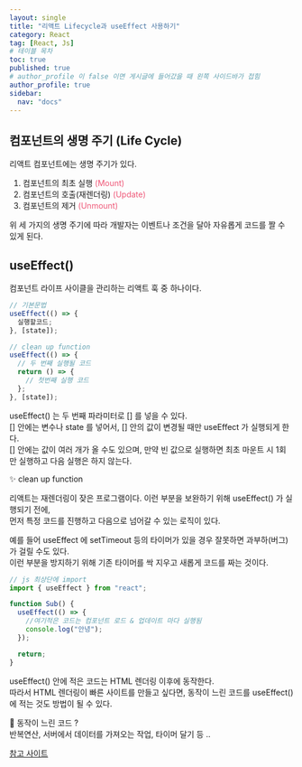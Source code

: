 ```yaml
---
layout: single
title: "리액트 Lifecycle과 useEffect 사용하기"
category: React
tag: [React, Js]
# 테이블 목차
toc: true
published: true
# author_profile 이 false 이면 게시글에 들어갔을 때 왼쪽 사이드바가 접힘
author_profile: true
sidebar:
  nav: "docs"
---
```


## 컴포넌트의 생명 주기 (Life Cycle)

리액트 컴포넌트에는 생명 주기가 있다.

1. 컴포넌트의 최초 실행 <span style="color:#ef5777">(Mount)</span>
2. 컴포넌트의 호출(재렌더링) <span style="color:#ef5777">(Update)</span>
3. 컴포넌트의 제거 <span style="color:#ef5777">(Unmount)</span>

위 세 가지의 생명 주기에 따라 개발자는 이벤트나 조건을 달아
자유롭게 코드를 짤 수 있게 된다.

## useEffect()

컴포넌트 라이프 사이클을 관리하는 리액트 훅 중 하나이다.

```jsx
// 기본문법
useEffect(() => {
  실행할코드;
}, [state]);

// clean up function
useEffect(() => {
  // 두 번째 실행될 코드
  return () => {
    // 첫번째 실행 코드
  };
}, [state]);
```

useEffect() 는 두 번째 파라미터로 [] 를 넣을 수 있다. <br/>
[] 안에는 변수나 state 를 넣어서, [] 안의 값이 변경될 때만 useEffect 가 실행되게 한다.
<br/>
[] 안에는 값이 여러 개가 올 수도 있으며, 만약 빈 값으로 실행하면
최초 마운트 시 1회만 실행하고 다음 실행은 하지 않는다.

✨ clean up function

리액트는 재렌더링이 잦은 프로그램이다.
이런 부분을 보완하기 위해 useEffect() 가 실행되기 전에, <br/>
먼저 특정 코드를 진행하고 다음으로 넘어갈 수 있는 로직이 있다.

예를 들어 useEffect 에 setTimeout 등의 타이머가 있을 경우
잘못하면 과부하(버그)가 걸릴 수도 있다. <br/>
이런 부분을 방지하기 위해 기존 타이머를 싹 지우고
새롭게 코드를 짜는 것이다.

```jsx
// js 최상단에 import
import { useEffect } from "react";

function Sub() {
  useEffect(() => {
    //여기적은 코드는 컴포넌트 로드 & 업데이트 마다 실행됨
    console.log("안녕");
  });

  return;
}
```

useEffect() 안에 적은 코드는 HTML 렌더링 이후에 동작한다. <br/>
따라서 HTML 렌더링이 빠른 사이트를 만들고 싶다면,
동작이 느린 코드를 useEffect() 에 적는 것도 방법이 될 수 있다.

🤔 동작이 느린 코드 ? <br/>
반복연산, 서버에서 데이터를 가져오는 작업, 타이머 달기 등 ..

[참고 사이트](https://ko.reactjs.org/docs/react-component.html)
